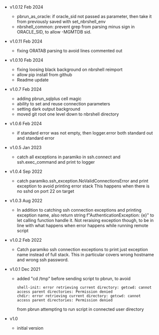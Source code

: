 - v1.0.12 Feb 2024
	- pbrun_as_oracle: if oracle_sid not passed as parameter, then take it from previously saved with set_nbrshell_env
	- nbrshell_common: prevent grep from parsing minus sign in ORACLE_SID, to allow -MGMTDB sid.
	
- v1.0.11 Feb 2024
	- fixing ORATAB parsing to avoid lines commented out
	
- v1.0.10 Feb 2024
	- fixing loosing black background on nbrshell reimport
	- allow pip install from github
	- Readme update
	
- v1.0.7 Feb 2024
	- adding pbrun_sqlplus cell magic
	- ability to set and reuse connection parameters
	- setting dark output background
	- moved git root one level down to nbrshell directory
	
- v1.0.6 Feb 2024
	- if standard error was not empty, then logger.error both standard out and standard error
	
- v1.0.5 Jan 2023
	- catch all exceptions in paramiko in ssh.connect and ssh.exec_command and print to logger
	
- v1.0.4 Sep 2022
	- catch paramiko.ssh_exception.NoValidConnectionsError and print exception to avoid printing error stack
	  This happens when there is no sshd on port 22 on target
	
- v1.0.3 Aug 2022
	- In addition to catching ssh connection exceptions and printing exception name, also 
	  return string f"AuthenticationException: {e}" to let calling function handle it.
	  Not reraising exception though, to be in line with what happens when error happens while running remote script
	
- v1.0.2 Feb 2022
	- Catch paramiko ssh connection exceptions to print just exception name instead of full stack.
	  This in particular covers wrong hostname and wrong ssh password.
	
- v1.0.1 Dec 2021
	- added "cd /tmp" before sending script to pbrun, to avoid 
		```
		shell-init: error retrieving current directory: getcwd: cannot access parent directories: Permission denied
		chdir: error retrieving current directory: getcwd: cannot access parent directories: Permission denied
		```
		from pbrun attempting to run script in connected user directory
		
- v1.0
	- initial version
